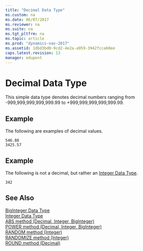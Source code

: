 ```yaml
---
title: "Decimal Data Type"
ms.custom: na
ms.date: 06/07/2017
ms.reviewer: na
ms.suite: na
ms.tgt_pltfrm: na
ms.topic: article
ms.prod: "dynamics-nav-2017"
ms.assetid: 1dbd3bd0-9cd2-4e2a-a959-3942fcca60ee
caps.latest.revision: 13
manager: edupont
---
```

# Decimal Data Type
This simple data type denotes decimal numbers ranging from -999,999,999,999,999.99 to +999,999,999,999,999.99.  

## Example  
 The following are examples of decimal values.  

```  
546.88  
3425.57  
```  

## Example  
 The following is not a decimal, but rather an [Integer Data Type](devenv-integer-data-type.md).  

```  
342  
```  


## See Also  
 [BigInteger Data Type](BigInteger-data-type.md)   
 [Integer Data Type](Integer-data-type.md)   
 [ABS method \(Decimal, Integer, BigInteger\)](../methods/devenv-ABS-method-Decimal-Integer-BigInteger.md)   
 [POWER method \(Decimal, Integer, BigInteger\)](../methods/devenv-POWER-method-Decimal-Integer-BigInteger.md)   
 [RANDOM method \(Integer\)](../methods/devenv-RANDOM-method-Integer.md)   
 [RANDOMIZE method \(Integer\)](../methods/devenv-RANDOMIZE-method-Integer.md)   
 [ROUND method \(Decimal\)](../methods/devenv-ROUND-method-Decimal.md)
